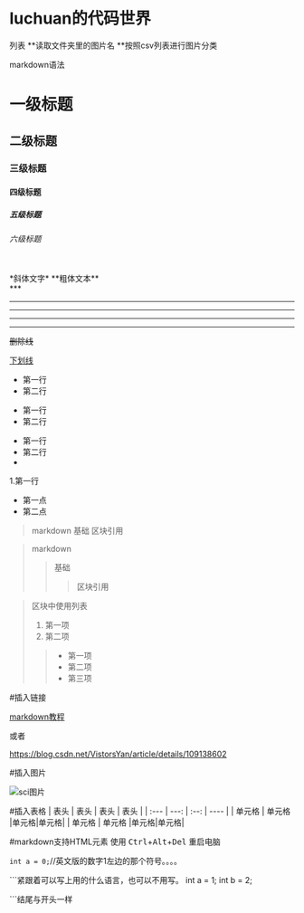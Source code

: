 # luchuan的代码世界
列表
**读取文件夹里的图片名
**按照csv列表进行图片分类






markdown语法
# 一级标题
## 二级标题
### 三级标题
#### 四级标题
##### 五级标题
###### 六级标题
<br/>
*斜体文字*
**粗体文本**


<br/>
***

* * *

*****

- - -

----------

~~删除线~~

<u>下划线</u>
* 第一行
* 第二行

- 第一行
- 第二行

+ 第一行
+ 第二行
+ 
1.第一行
  - 第一点
  - 第二点

> markdown
> 基础
> 区块引用

> markdown
>> 基础
>>> 区块引用

> 区块中使用列表
> 1. 第一项
> 2. 第二项
>> + 第一项
>> + 第二项
>> + 第三项

#插入链接

[markdown教程](https://blog.csdn.net/VistorsYan/article/details/109138602)

或者

<https://blog.csdn.net/VistorsYan/article/details/109138602>

#插入图片

![sci图片](https://img2.baidu.com/it/u=3636271128,3125915827&fm=253&fmt=auto&app=138&f=JPEG?w=500&h=284)


#插入表格
|  表头   | 表头  | 表头 | 表头 |
| :---  | ---:  | :--: | ---- |
| 单元格  | 单元格 |单元格|单元格|
| 单元格  | 单元格 |单元格|单元格|

#markdown支持HTML元素
使用 <kbd>Ctrl</kbd>+<kbd>Alt</kbd>+<kbd>Del</kbd> 重启电脑

`int a = 0;`//英文版的数字1左边的那个符号。。。。

​```紧跟着可以写上用的什么语言，也可以不用写。
int a = 1;
int b = 2;

​```结尾与开头一样
